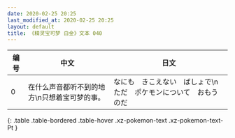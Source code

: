 ```yaml
---
date: 2020-02-25 20:25
last_modified_at: 2020-02-25 20:25
layout: default
title: 《精灵宝可梦 白金》文本 040
---
```

| 编号 | 中文 | 日文 |
| ---- | ---- | ---- |
| 0 | 在什么声音都听不到的地方\n只想着宝可梦的事。 | なにも　きこえない　ばしょで\nただ　ポケモンについて　おもうのだ |
{: .table .table-bordered .table-hover .xz-pokemon-text .xz-pokemon-text-Pt }
